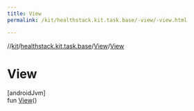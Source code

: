 ```yaml
---
title: View
permalink: /kit/healthstack.kit.task.base/-view/-view.html

---
```

//[kit](../../../index.html)/[healthstack.kit.task.base](../index.html)/[View](index.html)/[View](-view.html)



# View



[androidJvm]\
fun [View](-view.html)()




